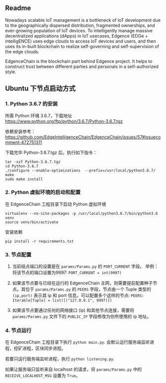 ## Readme

Nowadays scalable IoT management is a bottleneck of IoT development due to the geographically dispersed distribution, fragmented ownerships, and ever-growing population of IoT devices. To intelligently manage massive decentralized applications (dApps) in IoT usecases, Edgence (EDGe + intelligENCE) uses edge clouds to access IoT devices and users, and then uses its in-built blockchain to realize self-governing and self-supervision of the edge clouds.

EdgenceChain is the blockchain part behind Edgence project. It helps to construct trust between different parties and personals in a self-authorized style.

## Ubuntu 下节点启动方式

### 1. Python 3.6.7 的安装

所需 Python 环境 3.6.7，下载地址 https://www.python.org/ftp/python/3.6.7/Python-3.6.7.tgz 

依赖安装参考：https://github.com/EdgeIntelligenceChain/EdgenceChain/issues/57#issuecomment-472751311

下载完毕 Python-3.6.7.tgz 后，执行如下指令：

```
tar -xzf Python-3.6.7.tgz
cd Python-3.6.7
./configure --enable-optimizations  --prefix=/usr/local/python3.6.7/
make 
sudo make install
```

### 2. Python 虚拟环境的启动和配置

在 EdgenceChain 工程目录下启动 Python 虚拟环境

```
virtualenv --no-site-packages -p /usr/local/python3.6.7/bin/python3.6  venv
source venv/bin/activate
```

安装依赖

```
pip install -r requirements.txt
```

### 3. 节点配置

1. 当前结点端口的设置是在 `params/Params.py` 的 `PORT_CURRENT` 字段。 举例：将该节点的端口设置为9997: `PORT_CURRENT = int(9997)`

2. 如果该节点要与已经在运行的 EdgenceChain 主网，则需要提前配置种子节点。其位于 `params/Params.py` 的 `PEERS` 字段，节点由一个 Tuple 类型的 `(ip,port)` 表示其 ip 和 port 信息。可以配置多个这样的节点: `PEERS: Iterable[Tuple] = list([("127.0.0.1", 9997)])`

3. 如果该节点要通过任何的网络接口 (ip) 和其他节点连接，需要将 `params/Params.py` 文件下的 `PUBLIC_IP` 字段修改为你所使用的 ip 地址。

### 4. 节点运行

在 EdgenceChain 工程目录下执行 `python main.py`. 会默认运行服务端监听进程，挖矿进程，区块同步进程。

若要只运行服务端监听进程，执行 `python listening.py`.

如果让服务端只监听来自 localhost 的请求，将 `params/Params.py` 中的 `RECEIVE_LOCALHOST_MSG` 设置为 `True`。
